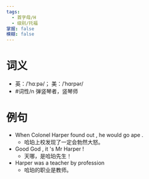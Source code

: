 ```yaml
---
tags:
  - 首字母/H
  - 级别/托福
掌握: false
模糊: false
---
```

# 词义
- 英：/ˈhɑːpə/； 美：/ˈhɑrpər/
- #词性/n  弹竖琴者，竖琴师
# 例句
- When Colonel Harper found out , he would go ape .
	- 哈珀上校发现了一定会勃然大怒。
- Good God , it 's Mr Harper !
	- 天哪，是哈珀先生！
- Harper was a teacher by profession
	- 哈珀的职业是教师。
